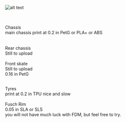 ![alt text](https://lh3.googleusercontent.com/ZfQZ1vOj_6oAIEWUDr40psmJBKufVOodNFyytF4oof90AyP-Z1cZe_v2ypRp3Qad0dlpiIf0KXi50tTwnwj4XCui2DmKeRH7M0wCk7H80Zle5vj9zAJ-K9U6vHl9zroqtwXoTXwMJ8Xd_-XvN1JQ-9nkA6W8n39qhb_O4imVZ2sF2EHGT-MZdRwHrMMKnqEB5CH4MDeDbrNWONOQeZV6dZG5y537JUrj8QxocuxuEbOl3u-qzFiYItas8DaPk1j7ov5A008wc6wmnpjCp6pQJ6G5f5hccGopXEe80FYZq3ZibnAqMdrMBRUvq7JIgKV-xNP83hVziTtC4cMlpqQIfWCYv9tAcQiiB2w_ivbO0sr3ABsgWuT6ezHRFdKD4XL4WG5Z1xSs4uRABvhRMUzF7hBFafrKbO3xDPEaGLJh-Jy72qfz2wWBYZrhlKVdVvxNwQ_wgZtXwtebNSxFhwn3Aev6f0bL_iu9YpBdnP6W3USOD5uEqZ5dYyyDMn_3X6XEwfz47Emb_9CApNuxYLlHTGbMfxA5sEJ4HlEXflBrHNbLSCCFNq821mFnVB9EdZCdTg7EmBksWWtwgC8tMgH6Tr9pxHY-xwtCDzYJRP6mJj_ROA-CnCLrQ1Foe5KOa7PSfJRn--_96pigCjaPwf9GXEbEer4KixLDOtlYBaW1OQeFvzZ8FO2uRgKVgl6jcg=w643-h289-no?authuser=0?.jpg)


<br>
<br>
Chassis<br>
main chassis print at 0.2 in PetG or PLA+ or ABS<br>
<br><br>
Rear chassis<br>
Still to upload
<br><br>
Front skate<br>
Still to upload<br>
0.16 in PetG
<br>
 <br> 

Tyres<br>
print at 0.2 in TPU nice and slow 
<br>
<br>
Fusch Rim<br>
0.05 in SLA or SLS<br>
you will not have much luck with FDM, but feel free to try.
